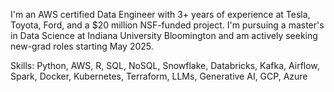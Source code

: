 I'm an AWS certified Data Engineer with 3+ years of experience at Tesla, Toyota, Ford, and a $20 million NSF-funded project. I'm pursuing a master's in Data Science at Indiana University Bloomington and am actively seeking new-grad roles starting May 2025.

Skills: Python, AWS, R, SQL, NoSQL, Snowflake, Databricks, Kafka, Airflow, Spark, Docker, Kubernetes, Terraform, LLMs, Generative AI, GCP, Azure

